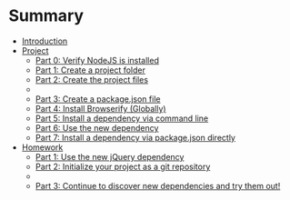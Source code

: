 # Summary

* [Introduction](README.md)
* [Project](project/README.md)
   * [Part 0: Verify NodeJS is installed](project/part_0_verify_nodejs_is_installed.md)
   * [Part 1:  Create a project folder](project/part_1_create_a_project_folder.md)
   * [Part 2:  Create the project files](project/part_2_create_the_project_files.md)
   * [](project/.md)
   * [Part 3:  Create a package.json file](project/part_3_create_a_package_json_file.md)
   * [Part 4:  Install Browserify (Globally)](project/part_4_installbrowserify__globally.md)
   * [Part 5: Install a dependency via command line](project/part_5_install_a_dependency_via_command_line.md)
   * [Part 6: Use the new dependency](project/part_6_use_the_new_dependency.md)
   * [Part 7: Install a dependency via package.json directly](project/part_7_install_a_dependency_via_packagejson_direct.md)
* [Homework](homework/README.md)
   * [Part 1: Use the new jQuery dependency](homework/part_1_use_the_new_jquery_dependency.md)
   * [Part 2: Initialize your project as a git repository](homework/part_2_initialize_your_project_as_a_git_repository.md)
   * [](homework/.md)
   * [Part 3: Continue to discover new dependencies and try them out!](homework/part_3_continue_to_discover_new_dependencies_and_t.md)


